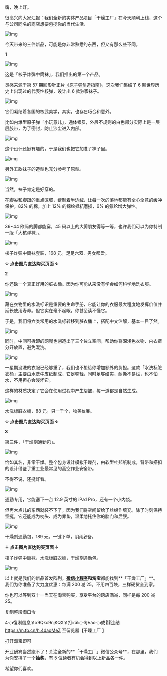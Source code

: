 嗨，晚上好。



很高兴向大家汇报：我们全新的实体产品项目「干燥工厂」在今天顺利上线，这个与公司同名的商店想要包揽你的当代生活。



![img](https://mmbiz.qpic.cn/sz_mmbiz_png/UK0AGBNP1N7h8vvDpvkicwweo2TvwO1HMPMV4wnaCw8bJ67zFwAibFg1HS6e4NRjChFz7xwzg5zL9AyPwKHGTodA/640?wx_fmt=png)



今天带来的三件新品，可能是你非常熟悉的东西，但又有那么些不同。





 **1** 



![img](https://mmbiz.qpic.cn/sz_mmbiz_png/UK0AGBNP1N7h8vvDpvkicwweo2TvwO1HMgjk0Nb6Tp5z11zyKbkpzqUOQFOUv6ojLdHEicDOoV6VSeO5ctba38Iw/640?wx_fmt=png)



这是「核子炸弹中筒袜」，我们推出的第一个产品。



灵感来源于第 57 期回形针正片[《原子弹制造指南》](http://mp.weixin.qq.com/s?__biz=MzA3NDM1MjUwNg==&mid=2247486189&idx=1&sn=5097448f5da5372a03b37a40acbd0cff&chksm=9f0058f8a877d1ee26d216a60381dfb114d6338724d4b6d53d1c2cb1f32d987a7a2307e004dc&scene=21#wechat_redirect)，这次我们集结了 6 颗世界历史上出现过的代表性核弹，设计出 6 款独家袜子。



![img](https://mmbiz.qpic.cn/sz_mmbiz_png/UK0AGBNP1N7h8vvDpvkicwweo2TvwO1HMuPQSic1k7pmk3zQCqiaj8gxS8icvEWKsQRd40FfqQB0FnXr5Vxc1GhhPw/640?wx_fmt=png)



它们凝结着各国的核武美学，其实，也存在巧合和意外。



比如内爆型原子弹「小玩意儿」，通体银灰，外层不规则的白色部分实际上是一层层胶带，为了密封，防止沙尘进入内部。



![img](https://mmbiz.qpic.cn/sz_mmbiz_png/UK0AGBNP1N4TmJ4x3j4egiay0COMic5wf4Du7xtJgqyuv9hicia1IznfyPZic6TF3xNvpjRmd8nobk925IFRSB3FYhQ/640?wx_fmt=png)



这个设计还挺有趣的，于是我们也把它加进了袜子里。



![img](https://mmbiz.qpic.cn/sz_mmbiz_png/UK0AGBNP1N4TmJ4x3j4egiay0COMic5wf4ibC7dTmZSiciaySfkzcGH7OEgQWeFKldywKoAqvquxZ9mctyLhRtIwFrQ/640?wx_fmt=png)



另外五款袜子的造型也充分参考了原型。



![img](https://mmbiz.qpic.cn/sz_mmbiz_png/UK0AGBNP1N4TmJ4x3j4egiay0COMic5wf4EWo8RticibxmiaXchEvWYVD6TLTNLXZQjgUMib7rWp6nZCiabLjbCXB933A/640?wx_fmt=png)



当然，袜子肯定是好穿的。



在脚尖和脚跟的重点区域，缝制着半边绒，让每一次的落地都能有全心全意的缓冲保护。82% 的棉，加上 12% 的锦纶抵抗磨损，6% 的氨纶增大弹性。



![img](https://mmbiz.qpic.cn/sz_mmbiz_png/UK0AGBNP1N4TmJ4x3j4egiay0COMic5wf4oaAEetUibPkHTmUkFCtpG2bjH7Zer7kX53LlrnfTvlfuzv7y5mTTRpg/640?wx_fmt=png)



36~44 欧码的脚都能穿，45 码以上的大脚朋友得等一等，也许我们可以为你特制一版「大核弹袜」。



![img](https://mmbiz.qpic.cn/sz_mmbiz_png/UK0AGBNP1N4TmJ4x3j4egiay0COMic5wf4Tf4ptqvN83oJc5FUG2XkdibODRFTdzmXkIaVVBc5iatnTF7MJt7JGIlQ/640?wx_fmt=png)



核子炸弹中筒袜套装，168 元。足足六双，男女都爱。



**↓ 点击图片直达购买页面 ↓**







 **2** 



你还缺一个真正好用的脏衣桶。因为你可能从来没有学会如何科学地洗衣服。



![img](https://mmbiz.qpic.cn/sz_mmbiz_png/UK0AGBNP1N4TmJ4x3j4egiay0COMic5wf4JRz45AcWKNiaGsdhFSibbr6qYYpPCV64MSAoJ6glU8ggZu0Pp3AHhJ6Q/640?wx_fmt=png)



藏在衣物里的水洗标识是重要的生命手册，它能让你的衣服最大程度地发挥价值并延长使用寿命。但它实在毫不起眼，你甚至读不懂它。



于是，我们将六类常用的水洗标转移到脏衣桶上，搭配中文注解，基本一目了然。



![img](https://mmbiz.qpic.cn/sz_mmbiz_png/UK0AGBNP1N4TmJ4x3j4egiay0COMic5wf4fD429Kib6UUP2T9ibk6FSiaFYQC8BKBX3UPFCQ69khprjCs6eUA7Lp6Ng/640?wx_fmt=png)



同时，中间可拆卸的网兜也创造出了三个独立空间，帮助你将深浅色衣物、内衣裤分开放置，避免混洗。



![img](https://mmbiz.qpic.cn/sz_mmbiz_png/UK0AGBNP1N4TmJ4x3j4egiay0COMic5wf45J6OGWnYmGqW0v8E9YYleRMsthdgXBjb9iaUKAnoXUT2wvPtaXhA8LQ/640?wx_fmt=png)



一星期没洗的衣服已经够重了，我们也不想给你增加额外的负担。这款「水洗标脏衣桶」主要由水洗牛皮纸制成，它足够轻，同时足够结实，耐撕不易烂，也不怕水，不用担心会浸坏它。



这样的材质决定了它会在使用过程中产生褶皱，每一道都是自然生成。



![img](https://mmbiz.qpic.cn/sz_mmbiz_gif/UK0AGBNP1N4zXjPMTwnhSUmwlrl8P9o8vDK7pjib01Ys6iaWTtBxKricVuUPWsHnfU2jknbnIVCAY27SFUYYKnxsw/640?wx_fmt=gif)



水洗标脏衣桶，88 元。只一千个，物美价廉。



**↓ 点击图片直达购买页面 ↓**





 **3** 



第三件，「干燥剂通勤包」。



![img](https://mmbiz.qpic.cn/sz_mmbiz_png/UK0AGBNP1N4TmJ4x3j4egiay0COMic5wf4PBhPPBmsR7RM5icl7ianPFdUHo3FscPLL53ibJYFgLMI7rJ1uVjQMPcSg/640?wx_fmt=png)



恰如其名，非常干燥。整个包身设计模拟干燥剂，由软型杜邦纸制成，背带和搭扣的设计借鉴了重工业最常见的高空作业安全带。



不得不说，还挺好看。



![img](https://mmbiz.qpic.cn/sz_mmbiz_png/UK0AGBNP1N4TmJ4x3j4egiay0COMic5wf4MjoV8Om1uSOTV9MpPrf3d5gQMeF7weZ3d49KibzCDwlQiakpm4fMrBuQ/640?wx_fmt=png)



通勤专用，它能塞下一台 12.9 英寸的 iPad Pro，还有一个小内袋。



但再大点儿的东西就装不下了，因为我们将空间留给了丝绵作填充。除了时刻保持坚挺，它还能成为枕头、成为靠垫，温柔地托住你的脑门和后腰。



![img](https://mmbiz.qpic.cn/sz_mmbiz_png/UK0AGBNP1N4TmJ4x3j4egiay0COMic5wf4W95kdqqzuiaiaAzcvWYHErq1yhyuKfgkGgylSNKpnt9rS7via9ichmVg6Q/640?wx_fmt=png)



干燥剂通勤包，189 元。一键下单，阴雨必备。



**↓ 点击图片直达购买页面 ↓**





核子炸弹中筒袜，水洗标脏衣桶，干燥剂通勤包。



![img](https://mmbiz.qpic.cn/sz_mmbiz_png/UK0AGBNP1N4TmJ4x3j4egiay0COMic5wf4H2FibKdX4XE0Gy8lhylLpGlKQMXUqUqXNwfeB0OiaCibR7h1uuhMGLKWQ/640?wx_fmt=png)



以上就是我们的新品首发阵列，[**微信小程序**](https://wemp.app/posts/2d03c733-5811-41a3-b796-4e7f51d7193f)**和淘宝**都能找到**「干燥工厂」**。我们为你准备了大力度优惠：每满 200 减 25。不用四百块，三样硬货全到家。



你也可以等到双十一当天在淘宝购买，享受平台的跨店满减，同样是每 200 减 25。



复制整段淘口令

4👈復淛信息￥x9Qkc9njKQX￥打кǎI👉淘Ьáò👈或點̸击̸连结 https://m.tb.cn/h.4daoMeZ 至留览器【干燥工厂   】

打开淘宝即可



开业酬宾当然跑不了！关注全新的**「干燥工厂」微信公众号**，在那里，我们为你安排了一个**抽奖**，有 5 位读者有机会得到以上新品各一件。



希望你们喜欢。